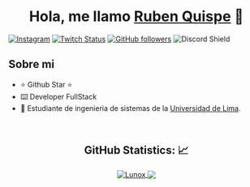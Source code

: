 <div align="center">
<h1 align="center">Hola, me llamo <a href="https://aristi.dev">Ruben Quispe</a> 👋</h1>
</div>

[![Instagram](https://img.shields.io/youtube/channel/subscribers/UCIjEgHA1vatSR2K4rfcdNRg?style=social)](https://youtube.com/aristidevs?sub_confirmation=1)
[![Twitch Status](https://img.shields.io/twitch/status/aristidevs?style=social)](https://www.twitch.tv/aristidevs)
[![GitHub followers](https://img.shields.io/github/followers/arisguimera?style=social)](https://github.com/ArisGuimera)
![Discord Shield](https://discordapp.com/api/guilds/807719549075980308/widget.png?style=shield)

## Sobre mi

- ⭐ Github Star ⭐ 
- ⌨️ Developer FullStack
- 📗 Estudiante de ingenieria de sistemas de la [Universidad de Lima](https://www.ulima.edu.pe/).
<br>

<!-- GitHub Stats -->
<H2 align="center"><strong>GitHub Statistics: 📈
  </strong>
</H2>
    <p align="center">
      <div align="center">
    </p>
    
<a href="https://github.com/FabriGR?tab=repositories">
  <img align="center" 
       src="https://github-readme-stats.vercel.app/api/top-langs/?username=FabriGR&layout=compact&show_icons=true&title_color=81a1c0&icon_color=79ff97&text_color=d5dbe6&bg_color=2e3440" 
       alt='Lunox's favorite languages" />
</a>
  
<a href="https://github.com/FabriGR">
  <img align="center"
       src="https://github-readme-stats.vercel.app/api?username=FabriGR&show_icons=true&hide=contribs,prs&cache_seconds=86400&theme=nord" />
                                                                                                    
                                                                                                                                         
</a>
